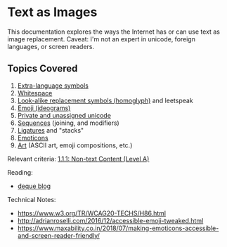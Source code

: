 # Text as Images

This documentation explores the ways the Internet has or can use text as image replacement. Caveat: I'm not an expert in unicode, foreign languages, or screen readers.

## Topics Covered

1.  [Extra-language symbols](./extra-language-symbols.md)
1.  [Whitespace](./whitespace.md)
1.  [Look-alike replacement symbols (homoglyph)](./look-alike-replacement-symbols.md) and leetspeak
1.  [Emoji (ideograms)](./emoji.md)
1.  [Private and unassigned unicode](./private-range.md)
1.  [Sequences](./sequences.md) (joining, and modifiers)
1.  [Ligatures](./ligatures.md) and "stacks"
1.  [Emoticons](./emoticons.md)
1.  [Art](./art.md) (ASCII art, emoji compositions, etc.)

Relevant criteria: [1.1.1: Non-text Content (Level A)](https://www.w3.org/WAI/WCAG21/quickref/?versions=2.0#qr-text-equiv-all)

Reading:

- [deque blog](https://www.deque.com/blog/dont-screen-readers-read-whats-screen-part-1-punctuation-typographic-symbols/)

Technical Notes:

- https://www.w3.org/TR/WCAG20-TECHS/H86.html
- http://adrianroselli.com/2016/12/accessible-emoji-tweaked.html
- https://www.maxability.co.in/2018/07/making-emoticons-accessible-and-screen-reader-friendly/
